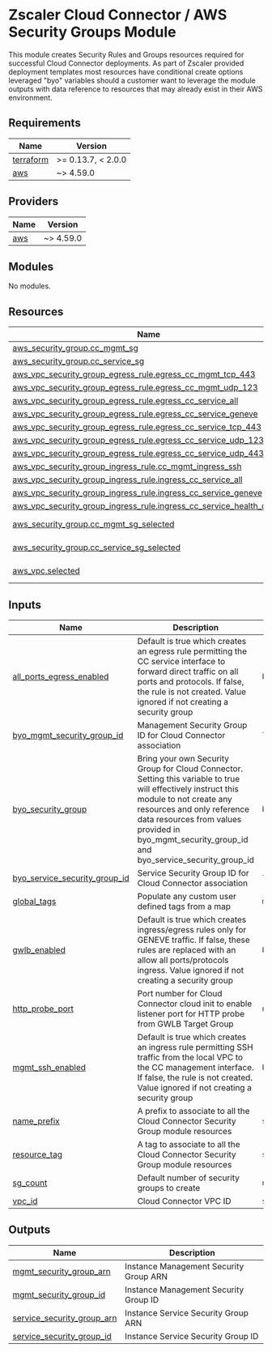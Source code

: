 # Zscaler Cloud Connector / AWS Security Groups Module

This module creates Security Rules and Groups resources required for successful Cloud Connector deployments. As part of Zscaler provided deployment templates most resources have conditional create options leveraged "byo" variables should a customer want to leverage the module outputs with data reference to resources that may already exist in their AWS environment.

<!-- BEGINNING OF PRE-COMMIT-TERRAFORM DOCS HOOK -->
## Requirements

| Name | Version |
|------|---------|
| <a name="requirement_terraform"></a> [terraform](#requirement\_terraform) | >= 0.13.7, < 2.0.0 |
| <a name="requirement_aws"></a> [aws](#requirement\_aws) | ~> 4.59.0 |

## Providers

| Name | Version |
|------|---------|
| <a name="provider_aws"></a> [aws](#provider\_aws) | ~> 4.59.0 |

## Modules

No modules.

## Resources

| Name | Type |
|------|------|
| [aws_security_group.cc_mgmt_sg](https://registry.terraform.io/providers/hashicorp/aws/latest/docs/resources/security_group) | resource |
| [aws_security_group.cc_service_sg](https://registry.terraform.io/providers/hashicorp/aws/latest/docs/resources/security_group) | resource |
| [aws_vpc_security_group_egress_rule.egress_cc_mgmt_tcp_443](https://registry.terraform.io/providers/hashicorp/aws/latest/docs/resources/vpc_security_group_egress_rule) | resource |
| [aws_vpc_security_group_egress_rule.egress_cc_mgmt_udp_123](https://registry.terraform.io/providers/hashicorp/aws/latest/docs/resources/vpc_security_group_egress_rule) | resource |
| [aws_vpc_security_group_egress_rule.egress_cc_service_all](https://registry.terraform.io/providers/hashicorp/aws/latest/docs/resources/vpc_security_group_egress_rule) | resource |
| [aws_vpc_security_group_egress_rule.egress_cc_service_geneve](https://registry.terraform.io/providers/hashicorp/aws/latest/docs/resources/vpc_security_group_egress_rule) | resource |
| [aws_vpc_security_group_egress_rule.egress_cc_service_tcp_443](https://registry.terraform.io/providers/hashicorp/aws/latest/docs/resources/vpc_security_group_egress_rule) | resource |
| [aws_vpc_security_group_egress_rule.egress_cc_service_udp_123](https://registry.terraform.io/providers/hashicorp/aws/latest/docs/resources/vpc_security_group_egress_rule) | resource |
| [aws_vpc_security_group_egress_rule.egress_cc_service_udp_443](https://registry.terraform.io/providers/hashicorp/aws/latest/docs/resources/vpc_security_group_egress_rule) | resource |
| [aws_vpc_security_group_ingress_rule.cc_mgmt_ingress_ssh](https://registry.terraform.io/providers/hashicorp/aws/latest/docs/resources/vpc_security_group_ingress_rule) | resource |
| [aws_vpc_security_group_ingress_rule.ingress_cc_service_all](https://registry.terraform.io/providers/hashicorp/aws/latest/docs/resources/vpc_security_group_ingress_rule) | resource |
| [aws_vpc_security_group_ingress_rule.ingress_cc_service_geneve](https://registry.terraform.io/providers/hashicorp/aws/latest/docs/resources/vpc_security_group_ingress_rule) | resource |
| [aws_vpc_security_group_ingress_rule.ingress_cc_service_health_check](https://registry.terraform.io/providers/hashicorp/aws/latest/docs/resources/vpc_security_group_ingress_rule) | resource |
| [aws_security_group.cc_mgmt_sg_selected](https://registry.terraform.io/providers/hashicorp/aws/latest/docs/data-sources/security_group) | data source |
| [aws_security_group.cc_service_sg_selected](https://registry.terraform.io/providers/hashicorp/aws/latest/docs/data-sources/security_group) | data source |
| [aws_vpc.selected](https://registry.terraform.io/providers/hashicorp/aws/latest/docs/data-sources/vpc) | data source |

## Inputs

| Name | Description | Type | Default | Required |
|------|-------------|------|---------|:--------:|
| <a name="input_all_ports_egress_enabled"></a> [all\_ports\_egress\_enabled](#input\_all\_ports\_egress\_enabled) | Default is true which creates an egress rule permitting the CC service interface to forward direct traffic on all ports and protocols. If false, the rule is not created. Value ignored if not creating a security group | `bool` | `true` | no |
| <a name="input_byo_mgmt_security_group_id"></a> [byo\_mgmt\_security\_group\_id](#input\_byo\_mgmt\_security\_group\_id) | Management Security Group ID for Cloud Connector association | `list(string)` | `null` | no |
| <a name="input_byo_security_group"></a> [byo\_security\_group](#input\_byo\_security\_group) | Bring your own Security Group for Cloud Connector. Setting this variable to true will effectively instruct this module to not create any resources and only reference data resources from values provided in byo\_mgmt\_security\_group\_id and byo\_service\_security\_group\_id | `bool` | `false` | no |
| <a name="input_byo_service_security_group_id"></a> [byo\_service\_security\_group\_id](#input\_byo\_service\_security\_group\_id) | Service Security Group ID for Cloud Connector association | `list(string)` | `null` | no |
| <a name="input_global_tags"></a> [global\_tags](#input\_global\_tags) | Populate any custom user defined tags from a map | `map(string)` | `{}` | no |
| <a name="input_gwlb_enabled"></a> [gwlb\_enabled](#input\_gwlb\_enabled) | Default is true which creates ingress/egress rules only for GENEVE traffic. If false, these rules are replaced with an allow all ports/protocols ingress. Value ignored if not creating a security group | `bool` | `true` | no |
| <a name="input_http_probe_port"></a> [http\_probe\_port](#input\_http\_probe\_port) | Port number for Cloud Connector cloud init to enable listener port for HTTP probe from GWLB Target Group | `number` | `50000` | no |
| <a name="input_mgmt_ssh_enabled"></a> [mgmt\_ssh\_enabled](#input\_mgmt\_ssh\_enabled) | Default is true which creates an ingress rule permitting SSH traffic from the local VPC to the CC management interface. If false, the rule is not created. Value ignored if not creating a security group | `bool` | `true` | no |
| <a name="input_name_prefix"></a> [name\_prefix](#input\_name\_prefix) | A prefix to associate to all the Cloud Connector Security Group module resources | `string` | `null` | no |
| <a name="input_resource_tag"></a> [resource\_tag](#input\_resource\_tag) | A tag to associate to all the Cloud Connector Security Group module resources | `string` | `null` | no |
| <a name="input_sg_count"></a> [sg\_count](#input\_sg\_count) | Default number of security groups to create | `number` | `1` | no |
| <a name="input_vpc_id"></a> [vpc\_id](#input\_vpc\_id) | Cloud Connector VPC ID | `string` | n/a | yes |

## Outputs

| Name | Description |
|------|-------------|
| <a name="output_mgmt_security_group_arn"></a> [mgmt\_security\_group\_arn](#output\_mgmt\_security\_group\_arn) | Instance Management Security Group ARN |
| <a name="output_mgmt_security_group_id"></a> [mgmt\_security\_group\_id](#output\_mgmt\_security\_group\_id) | Instance Management Security Group ID |
| <a name="output_service_security_group_arn"></a> [service\_security\_group\_arn](#output\_service\_security\_group\_arn) | Instance Service Security Group ARN |
| <a name="output_service_security_group_id"></a> [service\_security\_group\_id](#output\_service\_security\_group\_id) | Instance Service Security Group ID |
<!-- END OF PRE-COMMIT-TERRAFORM DOCS HOOK -->
